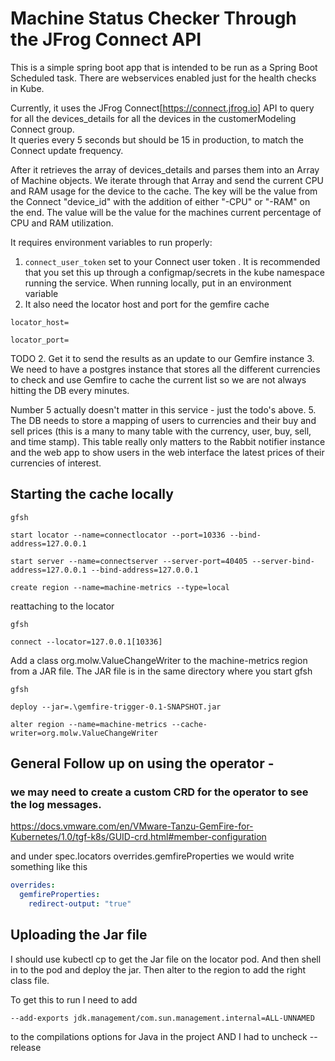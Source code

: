 # Machine Status Checker Through the JFrog Connect API


This is a simple spring boot app that is intended to be run as a Spring Boot Scheduled task. There are webservices enabled just for the health checks 
in Kube.

Currently, it uses the JFrog Connect[https://connect.jfrog.io] API to query for all the devices_details for all the devices in the customerModeling Connect group.  
It queries every 5 seconds but should be 15 in production, to match the Connect update frequency.

After it retrieves the array of devices_details and parses them into an Array of Machine objects. We iterate through that Array
and send the current CPU and RAM usage for the device to the cache. The key will be the value from the Connect "device_id" with the 
addition of either "-CPU" or "-RAM" on the end. The value will be the value for the machines current percentage of CPU and RAM utilization. 


It requires environment variables to run properly:
1. `connect_user_token` set to your Connect user token . It is recommended that you set this up through a configmap/secrets in the kube namespace running the service. When running locally, put in an environment variable
2. It also need the locator host and port for the gemfire cache 
```
locator_host=

locator_port=
```

TODO 
2. Get it to send the results as an update to our Gemfire instance
3. We need to have a postgres instance that stores all the different currencies to check and use Gemfire to cache the current list so we are not always hitting the DB every minutes.
   
Number 5 actually doesn't matter in this service - just the todo's above. 
5. The DB needs to store a mapping of users to currencies and their buy and sell prices (this is a many to many table with the currency, user, buy, sell, and time stamp). This table really only matters to the Rabbit notifier instance and the web app to show users in the web interface the latest prices of their currencies of interest.



## Starting the cache locally
```commandline
gfsh 

start locator --name=connectlocator --port=10336 --bind-address=127.0.0.1

start server --name=connectserver --server-port=40405 --server-bind-address=127.0.0.1 --bind-address=127.0.0.1

create region --name=machine-metrics --type=local
```

reattaching to the locator

```commandline
gfsh

connect --locator=127.0.0.1[10336]
```

Add a class org.molw.ValueChangeWriter to the machine-metrics region from a JAR file. The JAR file is in the 
same directory where you start gfsh
````commandline
gfsh

deploy --jar=.\gemfire-trigger-0.1-SNAPSHOT.jar

alter region --name=machine-metrics --cache-writer=org.molw.ValueChangeWriter
````




## General Follow up on using the operator - 


### we may need to create a custom CRD for the operator to see the log messages.
https://docs.vmware.com/en/VMware-Tanzu-GemFire-for-Kubernetes/1.0/tgf-k8s/GUID-crd.html#member-configuration 

and under spec.locators overrides.gemfireProperties we would write something like this

```yaml
overrides:
  gemfireProperties:
    redirect-output: "true"
```

## Uploading the Jar file
I should use kubectl cp to get the Jar file on the locator pod. And then shell in to the pod and deploy the jar. Then alter to the region to add the right class file. 


To get this to run I need to add
```text
--add-exports jdk.management/com.sun.management.internal=ALL-UNNAMED
```
to the compilations options for Java in the project 
AND
I had to uncheck --release 